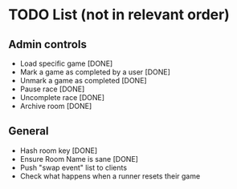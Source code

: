 # TODO List (not in relevant order)

## Admin controls

* Load specific game [DONE]
* Mark a game as completed by a user [DONE]
* Unmark a game as completed [DONE]
* Pause race [DONE]
* Uncomplete race [DONE]
* Archive room [DONE]

## General

* Hash room key [DONE]
* Ensure Room Name is sane [DONE]
* Push "swap event" list to clients
* Check what happens when a runner resets their game
